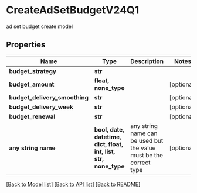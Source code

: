 # CreateAdSetBudgetV24Q1

ad set budget create model

## Properties
Name | Type | Description | Notes
------------ | ------------- | ------------- | -------------
**budget_strategy** | **str** |  | 
**budget_amount** | **float, none_type** |  | [optional] 
**budget_delivery_smoothing** | **str** |  | [optional] 
**budget_delivery_week** | **str** |  | [optional] 
**budget_renewal** | **str** |  | [optional] 
**any string name** | **bool, date, datetime, dict, float, int, list, str, none_type** | any string name can be used but the value must be the correct type | [optional]

[[Back to Model list]](../README.md#documentation-for-models) [[Back to API list]](../README.md#documentation-for-api-endpoints) [[Back to README]](../README.md)


